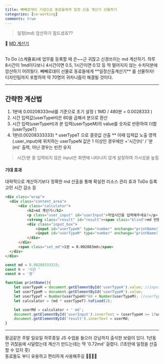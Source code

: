 ```yaml
---
title: 빼빼로데이 기념으로 동료들에게 일정 산출 계산기 선물하기
categories: [co-working]
comments: true
---
```


> 일정(md) 암산하기 힘드셨죠?? 

📆 [MD 계산기](https://jiihy.github.io/22_portfolio/md_calculator/md_calculator.html)

<br>
To Do (스케쥴표)에 업무를 등록할 때 은~~근 귀찮고 신경쓰이는 md 계산하기. 하루 8시간이 1md이다보니 4시간이면 0.5, 1시간이면 0.12 등 딱 떨어지지 않는 수치덕분에 암산하기 어려웠다. 빼빼로데이 선물로 동료들에게 **일정산출계산기** 를 선물하자! 디자인팀까지 포함하여 약 70명의 귀차니즘이 해결될 것이다.

----

## 간략한 계산법
 1. 1분에 0.00208333md를 기준으로 초기 설정 ( 1MD / 480분 = 0.0028333 )
 2. 시간 입력값(userTypeH)은 60을 곱해서 분으로 환산
 3. 시간 입력(userTypeH)과 분 입력(userTypeM)의 value를 숫자로 반환하여 더함 (userTypeT)
 4. 1분(0.00208333333) * userTypeT 으로 결괏값 산출
** 이때 입력값 노출 영역(.user_input)에 위치하는 userTypeN 값은 1 이상인 경우에만 +'시간(h)' / '분(m)' 출력, 아닌 경우는 빈칸 유지
> 시간/분 중 입력되지 않은 input은 화면에 나타나지 않게 설정하여 가시성을 높힘

#### 기대 효과

대략적으로 계산하기보다 정확한 md 산출을 통해 확실한 리소스 관리 효과 
ToDo 등록 고민 시간 감소 등

```html
<div class="wrap">
  <div class="content_area">
      <div class="calculator">
          <h2>md 계산기</h2>
          <p class="user_input" id="userInput">작업시간을 입력해주세요!</p>
          <strong class="result" id="result"><span class="blind">md 반환창</span></strong>
          <div class="input_box">
              <input id="userTypeH" type="number" onchange="printName()" placeholder="시간">
              <input id="userTypeM" type="number" onchange="printName()" placeholder="분">
          </div>
      </div>
      <span class="set_md">1분 = 0.002083md</span>
  </div>
</div>
```

```js
const md = 0.00208333333;
const h = '시간 '
const m = '분'

function printName(){
    let userTypeH = document.getElementById('userTypeH').value; //input창의 값을 가져옴
    let userTypeM = document.getElementById('userTypeM').value; 
    let userTypeT = Number(userTypeH)*60 + Number(userTypeM); //userTypeN의 숫자 Total 계산
    let calculator = (md * userTypeT).toFixed(2);

    let userMd = calculator + ' md';
    document.getElementById('userInput').innerText = (userTypeH >= 1?userTypeH+h:'') + (userTypeM >= 1?userTypeM+m:'');
    document.getElementById('result').innerText = userMd;
}
```

----

황금같은 주말 일요일 하루종일 JS 수업을 들으러 강남까지 출석한 보람이 있다. 1년동안 귀찮음에 시달렸는데 계산기 만드는데는 딱 '0.72md' 걸렸다. (1초만에 일정을 산출할 수 있지 훗) <br>
동료들도 부디 유용하고 편리하게 사용해주길 🙏🏻🙏🏻
